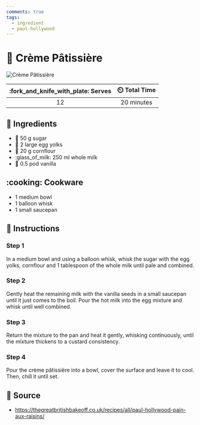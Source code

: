 ```yaml
---
comments: true
tags:
  - ingredient
  - paul-hollywood
---
```

# :icecream: Crème Pâtissière

![Crème Pâtissière](../assets/images/crème-pâtissière.jpg)

| :fork_and_knife_with_plate: Serves | :timer_clock: Total Time |
|:----------------------------------:|:-----------------------: |
| 12 | 20 minutes |

## :salt: Ingredients

- :candy: 50 g sugar
- :egg: 2 large egg yolks
- :corn: 20 g cornflour
- :glass_of_milk: 250 ml whole milk
- :icecream: 0.5 pod vanilla

## :cooking: Cookware

- 1 medium bowl
- 1 balloon whisk
- 1 small saucepan

## :pencil: Instructions

### Step 1

In a medium bowl and using a balloon whisk, whisk the sugar with the egg yolks, cornflour and 1 tablespoon of the whole
milk until pale and combined.

### Step 2

Gently heat the remaining milk with the vanilla seeds in a small saucepan until it just comes to the boil. Pour the hot
milk into the egg mixture and whisk until well combined.

### Step 3

Return the mixture to the pan and heat it gently, whisking continuously, until the mixture thickens to a custard
consistency.

### Step 4

Pour the crème pâtissière into a bowl, cover the surface and leave it to cool. Then, chill it until set.

## :link: Source

- <https://thegreatbritishbakeoff.co.uk/recipes/all/paul-hollywood-pain-aux-raisins/>
